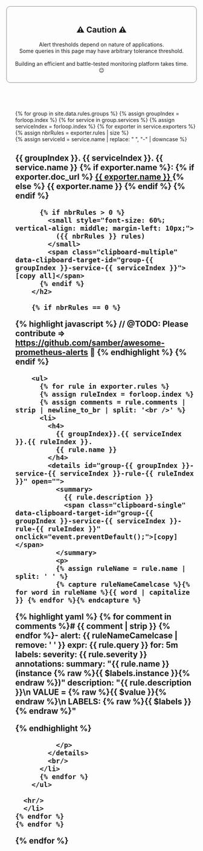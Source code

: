 <style>
  ul {
    list-style: none;
  }
</style>

<div style="padding: 20px 20px 10px 20px; border: solid grey 1px; border-radius: 10px;">
  <h2 style="text-align:center;">⚠️ Caution ⚠️</h2>

  <p style="text-align:center;">
    Alert thresholds depend on nature of applications.
    <br>
    Some queries in this page may have arbitrary tolerance threshold.
    <br><br>
    Building an efficient and battle-tested monitoring platform takes time. 😉
  </p>
</div>

<br>
<br>

<h1></h1>

<ul>
  {% for group in site.data.rules.groups %}
  {% assign groupIndex = forloop.index %}
    {% for service in group.services %}
    {% assign serviceIndex = forloop.index %}
      {% for exporter in service.exporters %}
      {% assign nbrRules = exporter.rules | size %}
      <li>
        {% assign serviceId = service.name | replace: " ", "-" | downcase %}
        <h2 id="{{ serviceId }}">
          {{ groupIndex }}.
          {{ serviceIndex }}.
          {{ service.name }}
          {% if exporter.name %}:
          {% if exporter.doc_url %}
          <a href="{{ exporter.doc_url }}">
            {{ exporter.name }}
          </a>
          {% else %}
          {{ exporter.name }}
          {% endif %}
          {% endif %}

          {% if nbrRules > 0 %}
            <small style="font-size: 60%; vertical-align: middle; margin-left: 10px;">
              ({{ nbrRules }} rules)
            </small>
            <span class="clipboard-multiple" data-clipboard-target-id="group-{{ groupIndex }}-service-{{ serviceIndex }}">[copy all]</span>
          {% endif %}
        </h2>

        {% if nbrRules == 0 %}
  {% highlight javascript %}
  // @TODO: Please contribute => https://github.com/samber/awesome-prometheus-alerts 👋
  {% endhighlight %}
        {% endif %}

        <ul>
          {% for rule in exporter.rules %}
          {% assign ruleIndex = forloop.index %}
          {% assign comments = rule.comments | strip | newline_to_br | split: '<br />' %}
          <li>
            <h4>
              {{ groupIndex}}.{{ serviceIndex }}.{{ ruleIndex }}.
              {{ rule.name }}
            </h4>
            <details id="group-{{ groupIndex }}-service-{{ serviceIndex }}-rule-{{ ruleIndex }}" open="">
              <summary>
                {{ rule.description }}
                <span class="clipboard-single" data-clipboard-target-id="group-{{ groupIndex }}-service-{{ serviceIndex }}-rule-{{ ruleIndex }}" onclick="event.preventDefault();">[copy]</span>
              </summary>
              <p>
              {% assign ruleName = rule.name | split: ' ' %}
              {% capture ruleNameCamelcase %}{% for word in ruleName %}{{ word | capitalize }} {% endfor %}{% endcapture %}

  {% highlight yaml %}
  {% for comment in comments %}# {{ comment | strip }}
  {% endfor %}- alert: {{ ruleNameCamelcase | remove: ' ' }}
    expr: {{ rule.query }}
    for: 5m
    labels:
      severity: {{ rule.severity }}
    annotations:
      summary: "{{ rule.name }} (instance {% raw %}{{ $labels.instance }}{% endraw %})"
      description: "{{ rule.description }}\n  VALUE = {% raw %}{{ $value }}{% endraw %}\n  LABELS: {% raw %}{{ $labels }}{% endraw %}"

{% endhighlight %}

              </p>
            </details>
            <br/>
          </li>
          {% endfor %}
        </ul>

      <hr/>
      </li>
    {% endfor %}
    {% endfor %}
  {% endfor %}
</ul>
